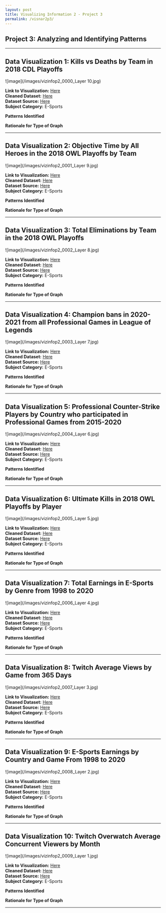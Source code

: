 ```yaml
---
layout: post
title: Visualizing Information 2 - Project 3
permalink: /visnar2p3/
---
```


## Project 3: Analyzing and Identifying Patterns

-----

## Data Visualization 1: Kills vs Deaths by Team in 2018 CDL Playoffs

![image](/images/vizinfop2_0000_Layer 10.jpg)

<b>Link to Visualization:</b> <a href="https://public.tableau.com/profile/wilson.truong#!/vizhome/3_16153519202470/Dashboard1">Here</a> <br>
<b>Cleaned Dataset:</b> <a href="https://public.tableau.com/profile/wilson.truong#!/vizhome/3_16153519202470/Dashboard1">Here</a> <br>
<b>Dataset Source:</b> <a href="https://public.tableau.com/profile/wilson.truong#!/vizhome/3_16153519202470/Dashboard1">Here</a> <br>
<b>Subject Category:</b> E-Sports

<b>Patterns Identified</b>

<b>Rationale for Type of Graph</b>

-----

## Data Visualization 2: Objective Time by All Heroes in the 2018 OWL Playoffs by Team

![image](/images/vizinfop2_0001_Layer 9.jpg)

<b>Link to Visualization:</b> <a href="https://public.tableau.com/profile/wilson.truong#!/vizhome/2_16153466103680/Dashboard1">Here</a> <br>
<b>Cleaned Dataset:</b> <a href="https://public.tableau.com/profile/wilson.truong#!/vizhome/3_16153519202470/Dashboard1">Here</a> <br>
<b>Dataset Source:</b> <a href="https://public.tableau.com/profile/wilson.truong#!/vizhome/3_16153519202470/Dashboard1">Here</a> <br>
<b>Subject Category:</b> E-Sports

<b>Patterns Identified</b>

<b>Rationale for Type of Graph</b>

-----

## Data Visualization 3: Total Eliminations by Team in the 2018 OWL Playoffs

![image](/images/vizinfop2_0002_Layer 8.jpg)

<b>Link to Visualization:</b> <a href="https://public.tableau.com/profile/wilson.truong#!/vizhome/1_16153435904850/Dashboard1">Here</a> <br>
<b>Cleaned Dataset:</b> <a href="https://public.tableau.com/profile/wilson.truong#!/vizhome/3_16153519202470/Dashboard1">Here</a> <br>
<b>Dataset Source:</b> <a href="https://public.tableau.com/profile/wilson.truong#!/vizhome/3_16153519202470/Dashboard1">Here</a> <br>
<b>Subject Category:</b> E-Sports

<b>Patterns Identified</b>

<b>Rationale for Type of Graph</b>

-----

## Data Visualization 4: Champion bans in 2020-2021 from all Professional Games in League of Legends

![image](/images/vizinfop2_0003_Layer 7.jpg)

<b>Link to Visualization:</b> <a href="https://public.tableau.com/profile/wilson.truong#!/vizhome/4_16153551494410/Dashboard1">Here</a> <br>
<b>Cleaned Dataset:</b> <a href="https://public.tableau.com/profile/wilson.truong#!/vizhome/3_16153519202470/Dashboard1">Here</a> <br>
<b>Dataset Source:</b> <a href="https://public.tableau.com/profile/wilson.truong#!/vizhome/3_16153519202470/Dashboard1">Here</a> <br>
<b>Subject Category:</b> E-Sports

<b>Patterns Identified</b>

<b>Rationale for Type of Graph</b>

-----

## Data Visualization 5: Professional Counter-Strike Players by Country who participated in Professional Games from 2015-2020

![image](/images/vizinfop2_0004_Layer 6.jpg)

<b>Link to Visualization:</b> <a href="https://public.tableau.com/profile/wilson.truong#!/vizhome/5_16153562434380/Dashboard1">Here</a> <br>
<b>Cleaned Dataset:</b> <a href="https://public.tableau.com/profile/wilson.truong#!/vizhome/3_16153519202470/Dashboard1">Here</a> <br>
<b>Dataset Source:</b> <a href="https://public.tableau.com/profile/wilson.truong#!/vizhome/3_16153519202470/Dashboard1">Here</a> <br>
<b>Subject Category:</b> E-Sports

<b>Patterns Identified</b>

<b>Rationale for Type of Graph</b>

-----

## Data Visualization 6: Ultimate Kills in 2018 OWL Playoffs by Player

![image](/images/vizinfop2_0005_Layer 5.jpg)

<b>Link to Visualization:</b> <a href="https://public.tableau.com/profile/wilson.truong#!/vizhome/6_16153584002250/Dashboard1">Here</a> <br>
<b>Cleaned Dataset:</b> <a href="https://public.tableau.com/profile/wilson.truong#!/vizhome/3_16153519202470/Dashboard1">Here</a> <br>
<b>Dataset Source:</b> <a href="https://public.tableau.com/profile/wilson.truong#!/vizhome/3_16153519202470/Dashboard1">Here</a> <br>
<b>Subject Category:</b> E-Sports

<b>Patterns Identified</b>

<b>Rationale for Type of Graph</b>

-----

## Data Visualization 7: Total Earnings in E-Sports by Genre from 1998 to 2020

![image](/images/vizinfop2_0006_Layer 4.jpg)

<b>Link to Visualization:</b> <a href="https://public.tableau.com/profile/wilson.truong#!/vizhome/7_16155245326850/Dashboard1">Here</a> <br>
<b>Cleaned Dataset:</b> <a href="https://public.tableau.com/profile/wilson.truong#!/vizhome/3_16153519202470/Dashboard1">Here</a> <br>
<b>Dataset Source:</b> <a href="https://public.tableau.com/profile/wilson.truong#!/vizhome/3_16153519202470/Dashboard1">Here</a> <br>
<b>Subject Category:</b> E-Sports

<b>Patterns Identified</b>

<b>Rationale for Type of Graph</b>

-----

## Data Visualization 8: Twitch Average Views by Game from 365 Days

![image](/images/vizinfop2_0007_Layer 3.jpg)

<b>Link to Visualization:</b> <a href="https://public.tableau.com/profile/wilson.truong#!/vizhome/8_16155301397100/Dashboard1">Here</a> <br>
<b>Cleaned Dataset:</b> <a href="https://public.tableau.com/profile/wilson.truong#!/vizhome/3_16153519202470/Dashboard1">Here</a> <br>
<b>Dataset Source:</b> <a href="https://public.tableau.com/profile/wilson.truong#!/vizhome/3_16153519202470/Dashboard1">Here</a> <br>
<b>Subject Category:</b> E-Sports

<b>Patterns Identified</b>

<b>Rationale for Type of Graph</b>

-----

## Data Visualization 9: E-Sports Earnings by Country and Game From 1998 to 2020

![image](/images/vizinfop2_0008_Layer 2.jpg)

<b>Link to Visualization:</b> <a href="https://public.tableau.com/profile/wilson.truong#!/vizhome/9_16155961625820/Dashboard1">Here</a> <br>
<b>Cleaned Dataset:</b> <a href="https://public.tableau.com/profile/wilson.truong#!/vizhome/3_16153519202470/Dashboard1">Here</a> <br>
<b>Dataset Source:</b> <a href="https://public.tableau.com/profile/wilson.truong#!/vizhome/3_16153519202470/Dashboard1">Here</a> <br>
<b>Subject Category:</b> E-Sports

<b>Patterns Identified</b>

<b>Rationale for Type of Graph</b>

-----

## Data Visualization 10: Twitch Overwatch Average Concurrent Viewers by Month

![image](/images/vizinfop2_0009_Layer 1.jpg)

<b>Link to Visualization:</b> <a href="https://public.tableau.com/profile/wilson.truong#!/vizhome/10_16160192472750/Dashboard1">Here</a> <br>
<b>Cleaned Dataset:</b> <a href="https://public.tableau.com/profile/wilson.truong#!/vizhome/3_16153519202470/Dashboard1">Here</a> <br>
<b>Dataset Source:</b> <a href="https://public.tableau.com/profile/wilson.truong#!/vizhome/3_16153519202470/Dashboard1">Here</a> <br>
<b>Subject Category:</b> E-Sports

<b>Patterns Identified</b>

<b>Rationale for Type of Graph</b>

-----
